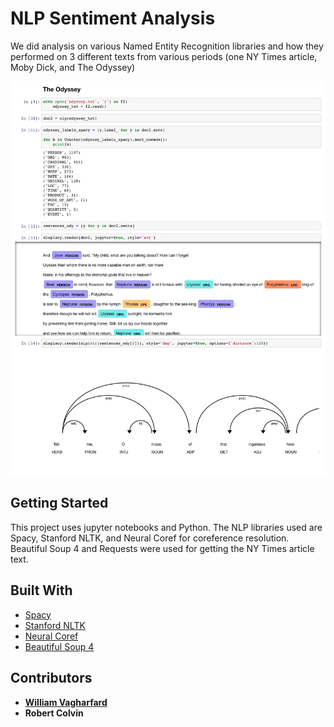 # NLP Sentiment Analysis

We did analysis on various Named Entity Recognition libraries and how they performed on 3 different texts from various periods (one NY Times article, Moby Dick, and The Odyssey)

![Odyssey Screenshot](scr_odys.jpg)

## Getting Started

This project uses jupyter notebooks and Python. The NLP libraries used are Spacy, Stanford NLTK, and Neural Coref for coreference resolution. 
Beautiful Soup 4 and Requests were  used for getting the NY Times article text. 

## Built With

* [Spacy](https://spacy.io)
* [Stanford NLTK](https://nlp.stanford.edu/software/CRF-NER.shtml)
* [Neural Coref](https://github.com/huggingface/neuralcoref)
* [Beautiful Soup 4](https://www.crummy.com/software/BeautifulSoup/bs4/doc/)

## Contributors

* **[William Vagharfard](https://williamv1217.github.io/my-cv/)**
* **Robert Colvin**
